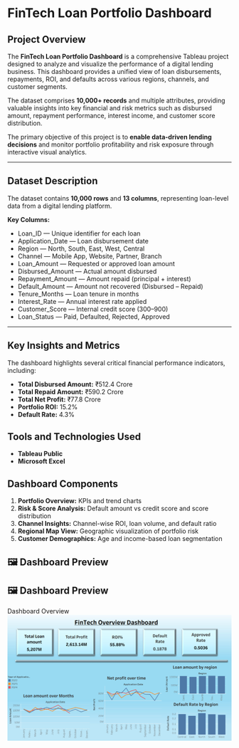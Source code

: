 # FinTech Loan Portfolio Dashboard

## Project Overview

The **FinTech Loan Portfolio Dashboard** is a comprehensive Tableau project designed to analyze and visualize the performance of a digital lending business. This dashboard provides a unified view of loan disbursements, repayments, ROI, and defaults across various regions, channels, and customer segments.

The dataset comprises **10,000+ records** and multiple attributes, providing valuable insights into key financial and risk metrics such as disbursed amount, repayment performance, interest income, and customer score distribution.

The primary objective of this project is to **enable data-driven lending decisions** and monitor portfolio profitability and risk exposure through interactive visual analytics.

---

##  Dataset Description

The dataset contains **10,000 rows** and **13 columns**, representing loan-level data from a digital lending platform.

**Key Columns:**

* Loan_ID — Unique identifier for each loan
* Application_Date — Loan disbursement date
* Region — North, South, East, West, Central
* Channel — Mobile App, Website, Partner, Branch
* Loan_Amount — Requested or approved loan amount
* Disbursed_Amount — Actual amount disbursed
* Repayment_Amount — Amount repaid (principal + interest)
* Default_Amount — Amount not recovered (Disbursed – Repaid)
* Tenure_Months — Loan tenure in months
* Interest_Rate — Annual interest rate applied
* Customer_Score — Internal credit score (300–900)
* Loan_Status — Paid, Defaulted, Rejected, Approved

---

## Key Insights and Metrics
The dashboard highlights several critical financial performance indicators, including:

* **Total Disbursed Amount:** ₹512.4 Crore
* **Total Repaid Amount:** ₹590.2 Crore
* **Total Net Profit:** ₹77.8 Crore
* **Portfolio ROI:** 15.2%
* **Default Rate:** 4.3%

## Tools and Technologies Used

* **Tableau Public**
* **Microsoft Excel**

## Dashboard Components
1. **Portfolio Overview:** KPIs and trend charts
2. **Risk & Score Analysis:** Default amount vs credit score and score distribution
3. **Channel Insights:** Channel-wise ROI, loan volume, and default ratio
4. **Regional Map View:** Geographic visualization of portfolio risk
5. **Customer Demographics:** Age and income-based loan segmentation

## 🖼️ Dashboard Preview
## 🖼️ Dashboard Preview
Dashboard Overview
![FinTech Loan Dashboard Preview](FinTech_Loan_Portfolio_Dashboard.png)
